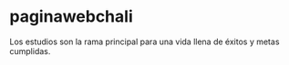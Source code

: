 # paginawebchali
Los estudios son la rama principal para una vida llena de éxitos y metas cumplidas.
